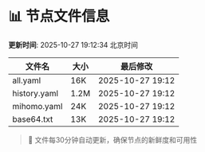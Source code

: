 # 📊 节点文件信息

**更新时间**: 2025-10-27 19:12:34 北京时间

| 文件名 | 大小 | 最后修改 |
|--------|------|----------|
| all.yaml | 16K | 2025-10-27 19:12 |
| history.yaml | 1.2M | 2025-10-27 19:12 |
| mihomo.yaml | 24K | 2025-10-27 19:12 |
| base64.txt | 13K | 2025-10-27 19:12 |

> 🔄 文件每30分钟自动更新，确保节点的新鲜度和可用性
